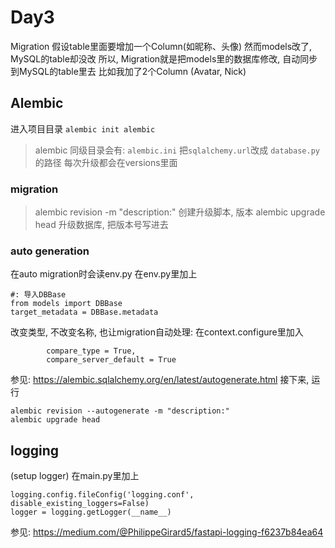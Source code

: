 # Day3
Migration
假设table里面要增加一个Column(如昵称、头像)
然而models改了, MySQL的table却没改
所以, Migration就是把models里的数据库修改, 自动同步到MySQL的table里去
比如我加了2个Column (Avatar, Nick)
## Alembic
进入项目目录
`alembic init alembic`
> alembic
同级目录会有: `alembic.ini`
把`sqlalchemy.url`改成 `database.py`的路径
每次升级都会在versions里面
### migration
> alembic revision -m "description:"
创建升级脚本, 版本
> alembic upgrade head
升级数据库, 把版本号写进去
### auto generation
在auto migration时会读env.py
在env.py里加上
```
#: 导入DBBase
from models import DBBase
target_metadata = DBBase.metadata
```
改变类型, 不改变名称, 也让migration自动处理:
在context.configure里加入
```
        compare_type = True,
        compare_server_default = True
```
参见: https://alembic.sqlalchemy.org/en/latest/autogenerate.html
接下来, 运行
```
alembic revision --autogenerate -m "description:"
alembic upgrade head
```
## logging
(setup logger)
在main.py里加上
```
logging.config.fileConfig('logging.conf', disable_existing_loggers=False)
logger = logging.getLogger(__name__)
```
参见: https://medium.com/@PhilippeGirard5/fastapi-logging-f6237b84ea64